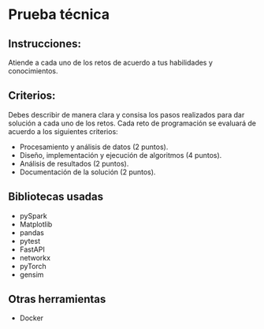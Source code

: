 # Prueba técnica

## Instrucciones:
Atiende a cada uno de los retos de acuerdo a tus habilidades y conocimientos. 

## Criterios:
Debes describir de manera clara y consisa los pasos realizados para dar solución a cada uno de los retos. Cada reto de programación se evaluará de acuerdo a los siguientes criterios:
- Procesamiento y análisis de datos (2 puntos).
- Diseño, implementación y ejecución de algoritmos (4 puntos).
- Análisis de resultados (2 puntos).
- Documentación de la solución (2 puntos).


## Bibliotecas usadas
- pySpark
- Matplotlib
- pandas
- pytest
- FastAPI
- networkx
- pyTorch
- gensim

## Otras herramientas
- Docker